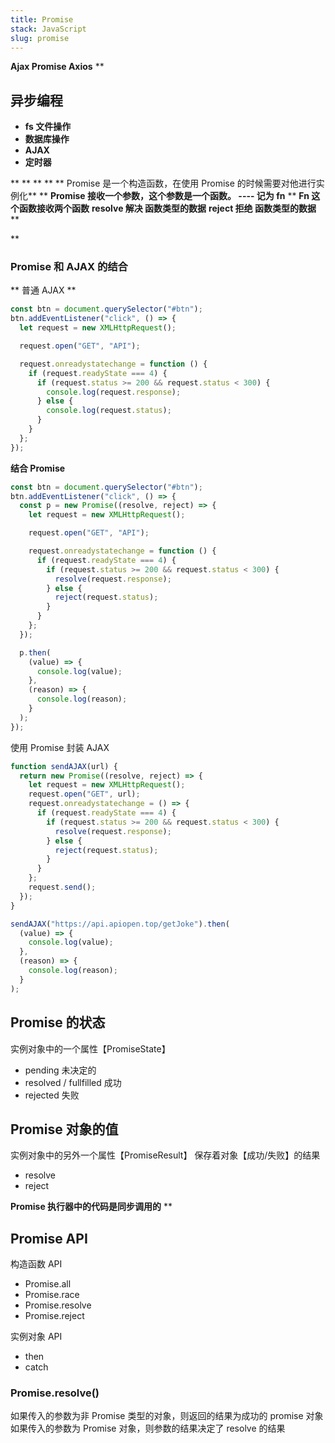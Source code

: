 ```yaml
---
title: Promise
stack: JavaScript
slug: promise
---
```


**Ajax Promise Axios**
\*\*

## 异步编程

- **fs 文件操作**
- **数据库操作**
- **AJAX**
- **定时器**

\*\*
\*\*
\*\*
\*\*
** Promise 是一个构造函数，在使用 Promise 的时候需要对他进行实例化**
\*\*
**Promise 接收一个参数，这个参数是一个函数。 ---- 记为 fn**
\*\*
**Fn 这个函数接收两个函数**
**resolve 解决 函数类型的数据**
**reject 拒绝 函数类型的数据**
\*\*

\*\*

### Promise 和 AJAX 的结合

** 普通 AJAX **

```javascript
const btn = document.querySelector("#btn");
btn.addEventListener("click", () => {
  let request = new XMLHttpRequest();

  request.open("GET", "API");

  request.onreadystatechange = function () {
    if (request.readyState === 4) {
      if (request.status >= 200 && request.status < 300) {
        console.log(request.response);
      } else {
        console.log(request.status);
      }
    }
  };
});
```

**结合 Promise**

```javascript
const btn = document.querySelector("#btn");
btn.addEventListener("click", () => {
  const p = new Promise((resolve, reject) => {
    let request = new XMLHttpRequest();

    request.open("GET", "API");

    request.onreadystatechange = function () {
      if (request.readyState === 4) {
        if (request.status >= 200 && request.status < 300) {
          resolve(request.response);
        } else {
          reject(request.status);
        }
      }
    };
  });

  p.then(
    (value) => {
      console.log(value);
    },
    (reason) => {
      console.log(reason);
    }
  );
});
```

使用 Promise 封装 AJAX

```javascript
function sendAJAX(url) {
  return new Promise((resolve, reject) => {
    let request = new XMLHttpRequest();
    request.open("GET", url);
    request.onreadystatechange = () => {
      if (request.readyState === 4) {
        if (request.status >= 200 && request.status < 300) {
          resolve(request.response);
        } else {
          reject(request.status);
        }
      }
    };
    request.send();
  });
}

sendAJAX("https://api.apiopen.top/getJoke").then(
  (value) => {
    console.log(value);
  },
  (reason) => {
    console.log(reason);
  }
);
```

## Promise 的状态

实例对象中的一个属性【PromiseState】

- pending 未决定的
- resolved / fullfilled 成功
- rejected 失败

## Promise 对象的值

实例对象中的另外一个属性【PromiseResult】
保存着对象【成功/失败】的结果

- resolve
- reject

**Promise 执行器中的代码是同步调用的**
\*\*

## Promise API

构造函数 API

- Promise.all
- Promise.race
- Promise.resolve
- Promise.reject

实例对象 API

- then
- catch

### Promise.resolve()

如果传入的参数为非 Promise 类型的对象，则返回的结果为成功的 promise 对象
如果传入的参数为 Promise 对象，则参数的结果决定了 resolve 的结果
